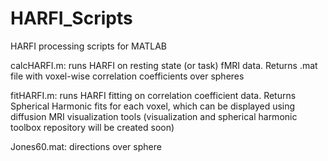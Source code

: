 # HARFI_Scripts
HARFI processing scripts for MATLAB

calcHARFI.m: runs HARFI on resting state (or task) fMRI data. Returns .mat file with voxel-wise correlation coefficients over spheres

fitHARFI.m: runs HARFI fitting on correlation coefficient data. Returns Spherical Harmonic fits for each voxel, which can be displayed using diffusion MRI visualization tools (visualization and spherical harmonic toolbox repository will be created soon)

Jones60.mat: directions over sphere



